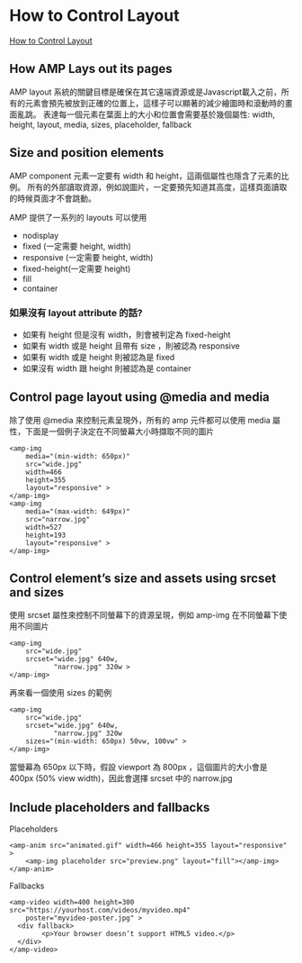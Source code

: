 # How to Control Layout

<a href='https://www.ampproject.org/docs/guides/responsive/control_layout.html'>How to Control Layout</a>

## How AMP Lays out its pages

AMP layout 系統的關鍵目標是確保在其它遠端資源或是Javascript載入之前，所有的元素會預先被放到正確的位置上，這樣子可以顯著的減少繪圖時和滾動時的畫面亂跳。
表達每一個元素在葉面上的大小和位置會需要基於幾個屬性: width, height, layout, media, sizes, placeholder, fallback

## Size and position elements

AMP component 元素一定要有 width 和 height，這兩個屬性也隱含了元素的比例。
所有的外部讀取資源，例如說圖片，一定要預先知道其高度，這樣頁面讀取的時候頁面才不會跳動。

AMP 提供了一系列的 layouts 可以使用

* nodisplay
* fixed (一定需要 height, width)
* responsive (一定需要 height, width)
* fixed-height(一定需要 height)
* fill
* container

### 如果沒有 layout attribute 的話?

* 如果有 height 但是沒有 width，則會被判定為 fixed-height
* 如果有 width 或是 height 且帶有 size ，則被認為 responsive
* 如果有 width 或是 height 則被認為是 fixed
* 如果沒有 width 跟 height 則被認為是 container

## Control page layout using @media and media

除了使用 @media 來控制元素呈現外，所有的 amp 元件都可以使用 media 屬性，下面是一個例子決定在不同螢幕大小時擷取不同的圖片

```
<amp-img
    media="(min-width: 650px)"
    src="wide.jpg"
    width=466
    height=355
    layout="responsive" >
</amp-img>
<amp-img
    media="(max-width: 649px)"
    src="narrow.jpg"
    width=527
    height=193
    layout="responsive" >
</amp-img>
```

## Control element’s size and assets using srcset and sizes

使用 srcset 屬性來控制不同螢幕下的資源呈現，例如 amp-img 在不同螢幕下使用不同圖片

```
<amp-img
    src="wide.jpg"
    srcset="wide.jpg" 640w,
           "narrow.jpg" 320w >
</amp-img>
```

再來看一個使用 sizes 的範例

```
<amp-img
    src="wide.jpg"
    srcset="wide.jpg" 640w,
           "narrow.jpg" 320w
    sizes="(min-width: 650px) 50vw, 100vw" >
</amp-img>
```

當螢幕為 650px 以下時，假設 viewport 為 800px ，這個圖片的大小會是 400px (50% view width)，因此會選擇 srcset 中的 narrow.jpg

## Include placeholders and fallbacks

Placeholders

```
<amp-anim src="animated.gif" width=466 height=355 layout="responsive" >
    <amp-img placeholder src="preview.png" layout="fill"></amp-img>
</amp-anim>
```

Fallbacks

```
<amp-video width=400 height=300 src="https://yourhost.com/videos/myvideo.mp4"
    poster="myvideo-poster.jpg" >
  <div fallback>
        <p>Your browser doesn’t support HTML5 video.</p>
  </div>
</amp-video>
```
